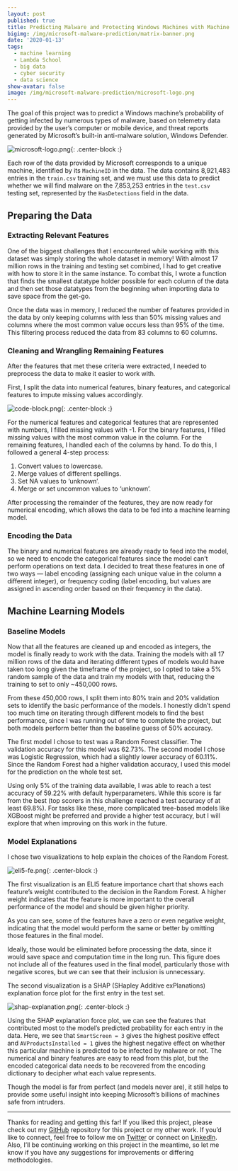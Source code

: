 ```yaml
---
layout: post
published: true
title: Predicting Malware and Protecting Windows Machines with Machine Learning
bigimg: /img/microsoft-malware-prediction/matrix-banner.png
date: '2020-01-13'
tags:
  - machine learning
  - Lambda School
  - big data
  - cyber security
  - data science
show-avatar: false
image: /img/microsoft-malware-prediction/microsoft-logo.png
---
```

The goal of this project was to predict a Windows machine’s probability of getting infected by numerous types of malware, based on telemetry data provided by the user’s computer or mobile device, and threat reports generated by Microsoft’s built-in anti-malware solution, Windows Defender.

![microsoft-logo.png]({{site.baseurl}}/img/microsoft-malware-prediction/microsoft-logo.png "The Microsoft logo"){: .center-block :}

Each row of the data provided by Microsoft corresponds to a unique machine, identified by its `MachineID` in the data. The data contains 8,921,483 entries in the `train.csv` training set, and we must use this data to predict whether we will find malware on the 7,853,253 entries in the `test.csv` testing set, represented by the `HasDetections` field in the data.

## Preparing the Data

### Extracting Relevant Features

One of the biggest challenges that I encountered while working with this dataset was simply storing the whole dataset in memory! With almost 17 million rows in the training and testing set combined, I had to get creative with how to store it in the same instance. To combat this, I wrote a function that finds the smallest datatype holder possible for each column of the data and then set those datatypes from the beginning when importing data to save space from the get-go.

Once the data was in memory, I reduced the number of features provided in the data by only keeping columns with less than 50% missing values and columns where the most common value occurs less than 95% of the time. This filtering process reduced the data from 83 columns to 60 columns.

### Cleaning and Wrangling Remaining Features

After the features that met these criteria were extracted, I needed to preprocess the data to make it easier to work with.

First, I split the data into numerical features, binary features, and categorical features to impute missing values accordingly.

![code-block.png]({{site.baseurl}}/img/microsoft-malware-prediction/code-block.png "Code to separate the features into different categories"){: .center-block :}

For the numerical features and categorical features that are represented with numbers, I filled missing values with -1. For the binary features, I filled missing values with the most common value in the column. For the remaining features, I handled each of the columns by hand. To do this, I followed a general 4-step process:

1. Convert values to lowercase.
2. Merge values of different spellings.
3. Set NA values to ‘unknown’.
4. Merge or set uncommon values to ‘unknown’.

After processing the remainder of the features, they are now ready for numerical encoding, which allows the data to be fed into a machine learning model.

### Encoding the Data

The binary and numerical features are already ready to feed into the model, so we need to encode the categorical features since the model can’t perform operations on text data. I decided to treat these features in one of two ways — label encoding (assigning each unique value in the column a different integer), or frequency coding (label encoding, but values are assigned in ascending order based on their frequency in the data).

## Machine Learning Models

### Baseline Models

Now that all the features are cleaned up and encoded as integers, the model is finally ready to work with the data. Training the models with all 17 million rows of the data and iterating different types of models would have taken too long given the timeframe of the project, so I opted to take a 5% random sample of the data and train my models with that, reducing the training to set to only ~450,000 rows.

From these 450,000 rows, I split them into 80% train and 20% validation sets to identify the basic performance of the models. I honestly didn’t spend too much time on iterating through different models to find the best performance, since I was running out of time to complete the project, but both models perform better than the baseline guess of 50% accuracy.

The first model I chose to test was a Random Forest classifier. The validation accuracy for this model was 62.73%. The second model I chose was Logistic Regression, which had a slightly lower accuracy of 60.11%. Since the Random Forest had a higher validation accuracy, I used this model for the prediction on the whole test set.

Using only 5% of the training data available, I was able to reach a test accuracy of 59.22% with default hyperparameters. While this score is far from the best (top scorers in this challenge reached a test accuracy of at least 69.8%). For tasks like these, more complicated tree-based models like XGBoost might be preferred and provide a higher test accuracy, but I will explore that when improving on this work in the future.

### Model Explanations

I chose two visualizations to help explain the choices of the Random Forest.

![eli5-fe.png]({{site.baseurl}}/img/microsoft-malware-prediction/eli5-fe.png "ELI5 Feature Importance Chart"){: .center-block :}

The first visualization is an ELI5 feature importance chart that shows each feature’s weight contributed to the decision in the Random Forest. A higher weight indicates that the feature is more important to the overall performance of the model and should be given higher priority.

As you can see, some of the features have a zero or even negative weight, indicating that the model would perform the same or better by omitting those features in the final model.

Ideally, those would be eliminated before processing the data, since it would save space and computation time in the long run. This figure does not include all of the features used in the final model, particularly those with negative scores, but we can see that their inclusion is unnecessary.

The second visualization is a SHAP (SHapley Additive exPlanations) explanation force plot for the first entry in the test set.

![shap-explanation.png]({{site.baseurl}}/img/microsoft-malware-prediction/shap-explanation.png){: .center-block :}

Using the SHAP explanation force plot, we can see the features that contributed most to the model’s predicted probability for each entry in the data. Here, we see that `SmartScreen = 3` gives the highest positive effect and `AVProductsInstalled = 1` gives the highest negative effect on whether this particular machine is predicted to be infected by malware or not. The numerical and binary features are easy to read from this plot, but the encoded categorical data needs to be recovered from the encoding dictionary to decipher what each value represents.

Though the model is far from perfect (and models never are), it still helps to provide some useful insight into keeping Microsoft’s billions of machines safe from intruders.

---

Thanks for reading and getting this far! If you liked this project, please check out my [GitHub](https://github.com/jwross24/DS-Unit-2-Build) repository for this project or my other work. If you’d like to connect, feel free to follow me on [Twitter](https://twitter.com/jwross24) or connect on [LinkedIn](https://www.linkedin.com/in/jwross24/). Also, I’ll be continuing working on this project in the meantime, so let me know if you have any suggestions for improvements or differing methodologies.